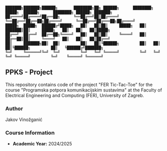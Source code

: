 ```
███████╗███████╗██████╗       ████████╗██╗ ██████╗      ████████╗ █████╗  ██████╗      ████████╗ ██████╗ ███████╗
██╔════╝██╔════╝██╔══██╗      ╚══██╔══╝██║██╔════╝      ╚══██╔══╝██╔══██╗██╔════╝      ╚══██╔══╝██╔═══██╗██╔════╝
█████╗  █████╗  ██████╔╝█████╗   ██║   ██║██║     █████╗   ██║   ███████║██║     █████╗   ██║   ██║   ██║█████╗  
██╔══╝  ██╔══╝  ██╔══██╗╚════╝   ██║   ██║██║     ╚════╝   ██║   ██╔══██║██║     ╚════╝   ██║   ██║   ██║██╔══╝  
██║     ███████╗██║  ██║         ██║   ██║╚██████╗         ██║   ██║  ██║╚██████╗         ██║   ╚██████╔╝███████╗
╚═╝     ╚══════╝╚═╝  ╚═╝         ╚═╝   ╚═╝ ╚═════╝         ╚═╝   ╚═╝  ╚═╝ ╚═════╝         ╚═╝    ╚═════╝ ╚══════╝                                                                                                                                                                                            
```

## PPKS - Project

This repository contains code of the project "FER Tic-Tac-Toe" for the course "Programska potpora komunikacijskim sustavima" at the Faculty of Electrical Engineering and Computing (FER), University of Zagreb.

### Author
Jakov Vinožganić

### Course Information
- **Academic Year:** 2024/2025
